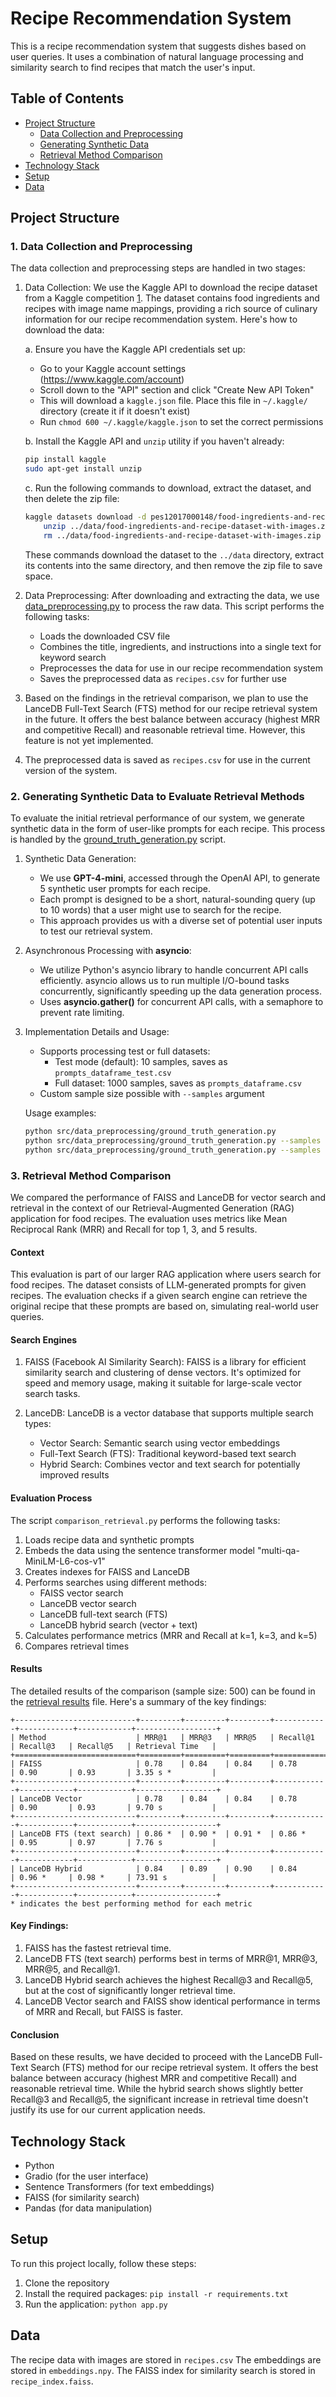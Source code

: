 # Recipe Recommendation System

This is a recipe recommendation system that suggests dishes based on user queries. It uses a combination of natural language processing and similarity search to find recipes that match the user's input.

## Table of Contents
- [Project Structure](#project-structure)
  - [Data Collection and Preprocessing](#1-data-collection-and-preprocessing)
  - [Generating Synthetic Data](#2-generating-synthetic-data-to-evaluate-retrieval-methods)
  - [Retrieval Method Comparison](#3-retrieval-method-comparison)
- [Technology Stack](#technology-stack)
- [Setup](#setup)
- [Data](#data)

## Project Structure

### 1. Data Collection and Preprocessing

The data collection and preprocessing steps are handled in two stages:

1. Data Collection:
   We use the Kaggle API to download the recipe dataset from a Kaggle competition [1]. The dataset contains food ingredients and recipes with image name mappings, providing a rich source of culinary information for our recipe recommendation system. Here's how to download the data:

   a. Ensure you have the Kaggle API credentials set up:
      - Go to your Kaggle account settings (https://www.kaggle.com/account)
      - Scroll down to the "API" section and click "Create New API Token"
      - This will download a `kaggle.json` file. Place this file in `~/.kaggle/` directory (create it if it doesn't exist)
      - Run `chmod 600 ~/.kaggle/kaggle.json` to set the correct permissions

   b. Install the Kaggle API and `unzip` utility if you haven't already:   
      ```bash
      pip install kaggle
      sudo apt-get install unzip
      ```

   c. Run the following commands to download, extract the dataset, and then delete the zip file:
      ```bash
      kaggle datasets download -d pes12017000148/food-ingredients-and-recipe-dataset-with-images -p ../data && \ 
          unzip ../data/food-ingredients-and-recipe-dataset-with-images.zip -d ../data && \ 
          rm ../data/food-ingredients-and-recipe-dataset-with-images.zip
      ```

   These commands download the dataset to the `../data` directory, extract its contents into the same directory, and then remove the zip file to save space.

2. Data Preprocessing:
   After downloading and extracting the data, we use [data_preprocessing.py](./src/data_preprocessing/data_preprocessing.py) to process the raw data. This script performs the following tasks:
   - Loads the downloaded CSV file
   - Combines the title, ingredients, and instructions into a single text for keyword search
   - Preprocesses the data for use in our recipe recommendation system
   - Saves the preprocessed data as `recipes.csv` for further use

3. Based on the findings in the retrieval comparison, we plan to use the LanceDB Full-Text Search (FTS) method for our recipe retrieval system in the future. It offers the best balance between accuracy (highest MRR and competitive Recall) and reasonable retrieval time. However, this feature is not yet implemented.

4. The preprocessed data is saved as `recipes.csv` for use in the current version of the system.
 
[1]: https://www.kaggle.com/datasets/pes12017000148/food-ingredients-and-recipe-dataset-with-images 

### 2. Generating Synthetic Data to Evaluate Retrieval Methods

To evaluate the initial retrieval performance of our system, we generate synthetic data in the form of user-like prompts for each recipe. This process is handled by the [ground_truth_generation.py](./src/data_preprocessing/ground_truth_generation.py) script.

1. Synthetic Data Generation:
   - We use **GPT-4-mini**, accessed through the OpenAI API, to generate 5 synthetic user prompts for each recipe.
   - Each prompt is designed to be a short, natural-sounding query (up to 10 words) that a user might use to search for the recipe.
   - This approach provides us with a diverse set of potential user inputs to test our retrieval system.

2. Asynchronous Processing with **asyncio**:
   - We utilize Python's asyncio library to handle concurrent API calls efficiently. asyncio allows us to run multiple I/O-bound tasks concurrently, significantly speeding up the data generation process.
   - Uses **asyncio.gather()** for concurrent API calls, with a semaphore to prevent rate limiting.

3. Implementation Details and Usage:
   - Supports processing test or full datasets:
     - Test mode (default): 10 samples, saves as `prompts_dataframe_test.csv`
     - Full dataset: 1000 samples, saves as `prompts_dataframe.csv`
   - Custom sample size possible with `--samples` argument

   Usage examples:
   ```bash
   python src/data_preprocessing/ground_truth_generation.py                    # Test mode (10 samples)
   python src/data_preprocessing/ground_truth_generation.py --samples 1000     # Full dataset (1000 samples)
   python src/data_preprocessing/ground_truth_generation.py --samples <number> # Custom number of samples
   ```

### 3. Retrieval Method Comparison

We compared the performance of FAISS and LanceDB for vector search and retrieval in the context of our Retrieval-Augmented Generation (RAG) application for food recipes. The evaluation uses metrics like Mean Reciprocal Rank (MRR) and Recall for top 1, 3, and 5 results.

#### Context

This evaluation is part of our larger RAG application where users search for food recipes. The dataset consists of LLM-generated prompts for given recipes. The evaluation checks if a given search engine can retrieve the original recipe that these prompts are based on, simulating real-world user queries.

#### Search Engines

1. FAISS (Facebook AI Similarity Search):
   FAISS is a library for efficient similarity search and clustering of dense vectors. It's optimized for speed and memory usage, making it suitable for large-scale vector search tasks.

2. LanceDB:
   LanceDB is a vector database that supports multiple search types:
   - Vector Search: Semantic search using vector embeddings
   - Full-Text Search (FTS): Traditional keyword-based text search
   - Hybrid Search: Combines vector and text search for potentially improved results

#### Evaluation Process

The script `comparison_retrieval.py` performs the following tasks:
1. Loads recipe data and synthetic prompts
2. Embeds the data using the sentence transformer model "multi-qa-MiniLM-L6-cos-v1"
3. Creates indexes for FAISS and LanceDB
4. Performs searches using different methods:
   - FAISS vector search
   - LanceDB vector search
   - LanceDB full-text search (FTS)
   - LanceDB hybrid search (vector + text)
5. Calculates performance metrics (MRR and Recall at k=1, k=3, and k=5)
6. Compares retrieval times

#### Results

The detailed results of the comparison (sample size: 500) can be found in the [retrieval results](src/retrieval/retrieval_comparison_results.txt) file. Here's a summary of the key findings:
```
+---------------------------+---------+---------+---------+------------+------------+------------+------------------+
| Method                    | MRR@1   | MRR@3   | MRR@5   | Recall@1   | Recall@3   | Recall@5   | Retrieval Time   |
+===========================+=========+=========+=========+============+============+============+==================+
| FAISS                     | 0.78    | 0.84    | 0.84    | 0.78       | 0.90       | 0.93       | 3.35 s *         |
+---------------------------+---------+---------+---------+------------+------------+------------+------------------+
| LanceDB Vector            | 0.78    | 0.84    | 0.84    | 0.78       | 0.90       | 0.93       | 9.70 s           |
+---------------------------+---------+---------+---------+------------+------------+------------+------------------+
| LanceDB FTS (text search) | 0.86 *  | 0.90 *  | 0.91 *  | 0.86 *     | 0.95       | 0.97       | 7.76 s           |
+---------------------------+---------+---------+---------+------------+------------+------------+------------------+
| LanceDB Hybrid            | 0.84    | 0.89    | 0.90    | 0.84       | 0.96 *     | 0.98 *     | 73.91 s          |
+---------------------------+---------+---------+---------+------------+------------+------------+------------------+
* indicates the best performing method for each metric
```

#### Key Findings:
1. FAISS has the fastest retrieval time.
2. LanceDB FTS (text search) performs best in terms of MRR@1, MRR@3, MRR@5, and Recall@1.
3. LanceDB Hybrid search achieves the highest Recall@3 and Recall@5, but at the cost of significantly longer retrieval time.
4. LanceDB Vector search and FAISS show identical performance in terms of MRR and Recall, but FAISS is faster.



#### Conclusion

Based on these results, we have decided to proceed with the LanceDB Full-Text Search (FTS) method for our recipe retrieval system. It offers the best balance between accuracy (highest MRR and competitive Recall) and reasonable retrieval time. While the hybrid search shows slightly better Recall@3 and Recall@5, the significant increase in retrieval time doesn't justify its use for our current application needs.

## Technology Stack

- Python
- Gradio (for the user interface)
- Sentence Transformers (for text embeddings)
- FAISS (for similarity search)
- Pandas (for data manipulation)

## Setup

To run this project locally, follow these steps:

1. Clone the repository
2. Install the required packages: `pip install -r requirements.txt`
3. Run the application: `python app.py`

## Data

The recipe data with images are stored in `recipes.csv`
The embeddings are stored in `embeddings.npy`.
The FAISS index for similarity search is stored in `recipe_index.faiss`.
